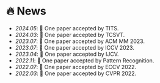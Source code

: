 # 🔥 News
- *2024.05*: 🎉 One paper accepted by TITS.
- *2024.03*: 🎉 One paper accepted by TCSVT.
- *2023.07*: 🎉 One paper accepted by ACM MM 2023.
- *2023.07*: 🎉 One paper accepted by ICCV 2023.
- *2023.04*: 🎉 One paper accepted by IJCV.
- *2022.11*: 🎉 One paper accepted by Pattern Recognition.
- *2022.07*: 🎉 One paper accepted by ECCV 2022.
- *2022.03*: 🎉 One paper accepted by CVPR 2022.

<br />
